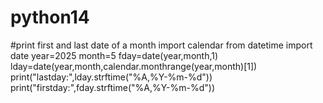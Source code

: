 # python14
#print first and last date of a month
import calendar
from datetime import date
year=2025
month=5
fday=date(year,month,1)
lday=date(year,month,calendar.monthrange(year,month)[1])
print("lastday:",lday.strftime("%A,%Y-%m-%d"))
print("firstday:",fday.strftime("%A,%Y-%m-%d"))

